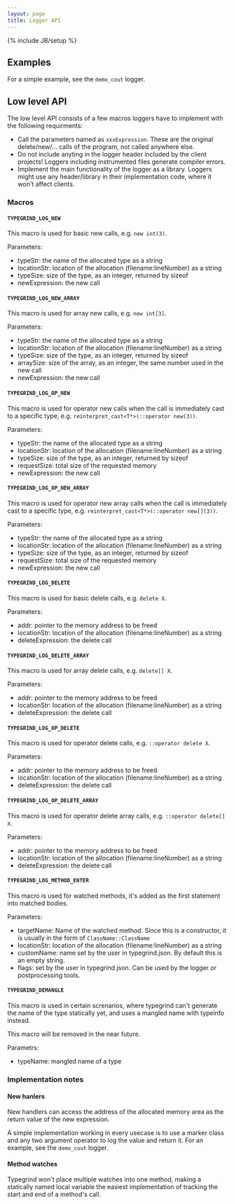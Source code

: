 ```yaml
---
layout: page
title: Logger API
---
```

{% include JB/setup %}

Examples
---

For a simple example, see the `demo_cout` logger.

Low level API
---

The low level API consists of a few macros loggers have to implement with the following requirments:

 * Call the parameters named as `xxxExpression`. These are the original delete/new/... calls of the program, not called anywhere else.
 * Do not include anyting in the logger header included by the client projects! Loggers including instrumented files generate compiler errors.
 * Implement the main functionality of the logger as a library. Loggers might use any header/library in their implementation code, where it won't affect clients.

### Macros

#### `TYPEGRIND_LOG_NEW`

This macro is used for basic new calls, e.g. `new int(3)`.

Parameters: 

 * typeStr: the name of the allocated type as a string
 * locationStr: location of the allocation (filename:lineNumber) as a string
 * typeSize: size of the type, as an integer, returned by sizeof
 * newExpression: the new call

#### `TYPEGRIND_LOG_NEW_ARRAY`

This macro is used for array new calls, e.g. `new int[3]`.

Parameters: 

 * typeStr: the name of the allocated type as a string
 * locationStr: location of the allocation (filename:lineNumber) as a string
 * typeSize: size of the type, as an integer, returned by sizeof
 * arraySize: size of the array, as an integer, the same number used in the new call
 * newExpression: the new call

#### `TYPEGRIND_LOG_OP_NEW`

This macro is used for operator new calls when the call is immediately cast to a specific type, e.g. `reinterpret_cast<T*>(::operator new(3))`.

Parameters: 

 * typeStr: the name of the allocated type as a string
 * locationStr: location of the allocation (filename:lineNumber) as a string
 * typeSize: size of the type, as an integer, returned by sizeof
 * requestSize: total size of the requested memory
 * newExpression: the new call

#### `TYPEGRIND_LOG_OP_NEW_ARRAY`

This macro is used for operator new array calls when the call is immediately cast to a specific type, e.g. `reinterpret_cast<T*>(::operator new[](3))`.

Parameters: 

 * typeStr: the name of the allocated type as a string
 * locationStr: location of the allocation (filename:lineNumber) as a string
 * typeSize: size of the type, as an integer, returned by sizeof
 * requestSize: total size of the requested memory
 * newExpression: the new call

#### `TYPEGRIND_LOG_DELETE`

This macro is used for basic delete calls, e.g. `delete X`.

Parameters: 

 * addr: pointer to the memory address to be freed
 * locationStr: location of the allocation (filename:lineNumber) as a string
 * deleteExpression: the delete call

#### `TYPEGRIND_LOG_DELETE_ARRAY`

This macro is used for array delete calls, e.g. `delete[] X`.

Parameters: 

 * addr: pointer to the memory address to be freed
 * locationStr: location of the allocation (filename:lineNumber) as a string
 * deleteExpression: the delete call

#### `TYPEGRIND_LOG_OP_DELETE`

This macro is used for operator delete calls, e.g. `::operator delete X`.

Parameters: 

 * addr: pointer to the memory address to be freed
 * locationStr: location of the allocation (filename:lineNumber) as a string
 * deleteExpression: the delete call

#### `TYPEGRIND_LOG_OP_DELETE_ARRAY`

This macro is used for operator delete array calls, e.g. `::operator delete[] X`.

Parameters: 

 * addr: pointer to the memory address to be freed
 * locationStr: location of the allocation (filename:lineNumber) as a string
 * deleteExpression: the delete call

#### `TYPEGRIND_LOG_METHOD_ENTER`

This macro is used for watched methods, it's added as the first statement into matched bodies.

Parameters:

 * targetName: Name of the watched method. Since this is a constructor, it is usually in the form of `ClassName::ClassName`
 * locationStr: location of the allocation (filename:lineNumber) as a string
 * customName: name set by the user in typegrind.json. By default this is an empty string.
 * flags: set by the user in typegrind.json. Can be used by the logger or postprocessing tools.

#### `TYPEGRIND_DEMANGLE`


This macro is used in certain screnarios, where typegrind can't generate the name of the type statically yet, and uses a mangled name with typeinfo instead.

This macro will be removed in the near future.

Parametrs:

 * typeName: mangled name of a type

### Implementation notes

#### New hanlers

New handlers can access the address of the allocated memory area as the return value of the new expression.

A simple implementation working in every usecase is to use a marker class and any two argument operator to log the value and return it. For an example, see the `demo_cout` logger.

#### Method watches

Typegrind won't place multiple watches into one method, making a statically named local variable the easiest implementation of tracking the start and end of a method's call.
